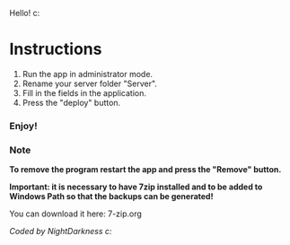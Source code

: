 Hello! c:

# Instructions

1) Run the app in administrator mode.
2) Rename your server folder "Server".
3) Fill in the fields in the application.
4) Press the "deploy" button.
### Enjoy!

### Note
**To remove the program restart the app and press the "Remove" button.**

**Important: it is necessary to have 7zip installed and to be added to Windows Path so that the backups can be generated!**

You can download it here: 7-zip.org

_Coded by NightDarkness c:_
